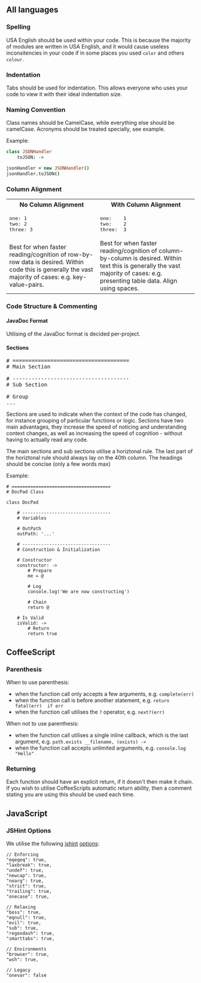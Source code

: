 ## All languages

### Spelling

USA English should be used within your code. This is because the majority of modules are written in USA English, and it would cause useless inconsitencies in your code if in some places you used `color` and others `colour`.


### Indentation

Tabs should be used for indentation. This allows everyone who uses your code to view it with their ideal indentation size.


### Naming Convention

Class names should be CamelCase, while everything else should be camelCase. Acronyms should be treated specially, see example.

Example:

``` coffeescript
class JSONHandler
	toJSON: ->

jsonHandler = new JSONHandler()
jsonHandler.toJSON()
```


### Column Alignment

<table>
<tr><th>No Column Alignment</th><th>With Column Alignment</th></tr>
<tr><td><pre>one: 1
two: 2
three: 3
</pre></td><td><pre>one:    1
two:    2
three:  3
</pre></tr>
<tr>
<td>Best for when faster reading/cognition of row-by-row data is desired. Within code this is generally the vast majority of cases: e.g. key-value-pairs.</td>
<td>Best for when faster reading/cognition of column-by-column is desired. Within text this is generally the vast majority of cases: e.g. presenting table data. Align using spaces.</td>
</tr>
</table>


### Code Structure & Commenting

#### JavaDoc Format

Utilising of the JavaDoc format is decided per-project.


#### Sections

<pre># =====================================
# Main Section

# -------------------------------------
# Sub Section

# Group
...</pre>

Sections are used to indicate when the context of the code has changed, for instance grouping of particular functions or logic. Sections have two main advantages, they increase the speed of noticing and understanding context changes, as well as increasing the speed of cognition - without having to actually read any code.

The main sections and sub sections utilise a horiztonal rule. The last part of the horiztonal rule should always lay on the 40th column. The headings should be concise (only a few words max)

Example:

```
# =====================================
# DocPad Class

class DocPad

	# ---------------------------------
	# Variables

	# OutPath
	outPath: '...'

	# ---------------------------------
	# Construction & Initialization

	# Constructor
	constructor: ->
		# Prepare
		me = @

		# Log
		console.log('We are now constructing')

		# Chain
		return @
	
	# Is Valid
	isValid: ->
		# Return
		return true

```



## CoffeeScript

### Parenthesis

When to use parenthesis:

- when the function call only accepts a few arguments, e.g. `complete(err)`
- when the function call is before another statement, e.g. `return fatal(err)  if err`
- when the function call utilises the `?` operator, e.g. `next?(err)`

When not to use parenthesis:

- when the function call utilises a single inline callback, which is the last argument, e.g. `path.exists __filename, (exists) ->`
- when the function call accepts unlimited arguments, e.g. `console.log "Hello"`


### Returning

Each function should have an explicit return, if it doesn't then make it chain. If you wish to utilise CoffeeScripts automatic return ability, then a comment stating you are using this should be used each time.


## JavaScript

### JSHint Options

We utilise the following [jshint](http://www.jshint.com) [options](http://www.jshint.com/options/):

```
// Enforcing
"eqeqeq": true,
"laxbreak": true,
"undef": true,
"newcap": true,
"noarg": true,
"strict": true,
"trailing": true,
"onecase": true,

// Relaxing
"boss": true,
"eqnull": true,
"evil": true,
"sub": true,
"regexdash": true,
"smarttabs": true,

// Environments
"browser": true,
"wsh": true,

// Legacy
"onevar": false
```